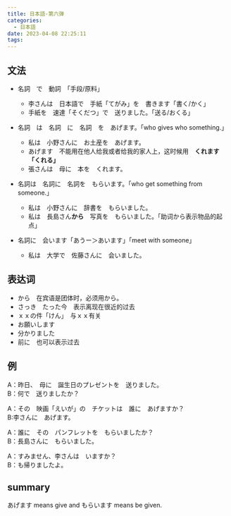 ```yaml
---
title: 日本語-第六弹
categories:
  - 日本語
date: 2023-04-08 22:25:11
tags:
---
```


## 文法
- 名詞　で　動詞　「手段/原料」
  - 李さんは　日本語で　手紙「てがみ」を　書きます「書く/かく」
  - 手紙を　速達「そくだつ」で　送りました。「送る/おくる」


- 名詞　は　名詞　に　名詞　を　あげます。「who gives who something.」
  - 私は　小野さんに　お土産を　あげます。
  - あげます　不能用在他人给我或者给我的家人上，这时候用　**くれます「くれる」**
  - 張さんは　母に　本を　くれます。

- 名詞は　名詞に　名詞を　もらいます。「who get something from someone.」
  - 私は　小野さんに　辞書を　もらいました。
  - 私は　長島さん**から**　写真を　もらいました。「助词から表示物品的起点」

- 名詞に　会います「あうー＞あいます」「meet with someone」
  - 私は　大学で　佐藤さんに　会いました。

## 表达词
- から　在宾语是团体时，必须用から。
- さっき　たった今　表示离现在很近的过去
- ｘｘの件「けん」　与ｘｘ有关
- お願いします
- 分かりました
- 前に　也可以表示过去

## 例
A：昨日、　母に　誕生日のプレゼントを　送りました。\
B：何で　送りましたか？

A：その　映画「えいが」の　チケットは　誰に　あげますか？\
B:李さんに　あげます。

A：誰に　その　パンフレットを　もらいましたか？\
B：長島さんに　もらいました。

A：すみません、李さんは　いますか？\
B：も帰りましたよ。

## summary
あげます means give and もらいます means be given.
